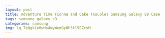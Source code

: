 ```yaml
---
layout: post
title: Advanture Time Fionna and Cake (Couple) Samsung Galaxy S9 Case
tags: samsung galaxy s9
categories: samsung
img: 1q_TeQgk1e0wHs4myWemByUH5tl5EZcvM
---
```

